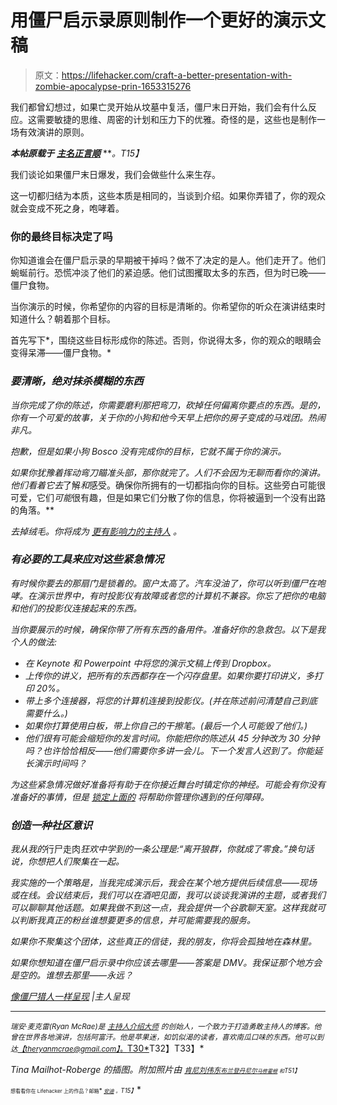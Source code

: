 # 用僵尸启示录原则制作一个更好的演示文稿

> 原文：<https://lifehacker.com/craft-a-better-presentation-with-zombie-apocalypse-prin-1653315276>

我们都曾幻想过，如果亡灵开始从坟墓中复活，僵尸末日开始，我们会有什么反应。这需要敏捷的思维、周密的计划和压力下的优雅。奇怪的是，这些也是制作一场有效演讲的原则。



***本帖原载于*** [***主名正言顺***](http://www.masterpresenting.com/2014/10/29/stopping-zombie-presenting/) ***。*T15】**

我们谈论如果僵尸末日爆发，我们会做些什么来生存。

这一切都归结为本质，这些本质是相同的，当谈到介绍。如果你弄错了，你的观众就会变成不死之身，咆哮着。

### 你的最终目标决定了吗

你知道谁会在僵尸启示录的早期被干掉吗？做不了决定的是人。他们走开了。他们蜿蜒前行。恐慌冲淡了他们的紧迫感。他们试图攫取太多的东西，但为时已晚——僵尸食物。

当你演示的时候，你希望你的内容的目标是清晰的。你希望你的听众在演讲结束时知道什么？朝着那个目标。

首先写下*，围绕这些目标形成你的陈述。否则，你说得太多，你的观众的眼睛会变得呆滞——僵尸食物。*

### *要清晰，绝对抹杀模糊的东西*

*当你完成了你的陈述，你需要磨利那把弯刀，砍掉任何偏离你要点的东西。是的，你有一个可爱的故事，关于你的小狗和他今天早上把你的房子变成的马戏团。*热闹非凡。**

*抱歉，但是如果小狗 Bosco 没有完成你的目标，它就不属于你的演示。*

*如果你犹豫着挥动弯刀瞄准头部，那你就完了。人们不会因为无聊而看你的演讲。他们看着它去*了解*和*感受。确保你所拥有的一切都指向你的目标。这些旁白可能很可爱，它们*可能*很有趣，但是如果它们分散了你的信息，你将被逼到一个没有出路的角落。**

*去掉绒毛。你将成为 [更有影响力的主持人](https://lifehacker.com/how-to-create-presentations-that-dont-suck-5810271) 。*

### *有必要的工具来应对这些紧急情况*

*有时候你要去的那扇门是锁着的。窗户太高了。汽车没油了，你可以听到僵尸在咆哮。在演示世界中，有时投影仪有故障或者您的计算机不兼容。你忘了把你的电脑和他们的投影仪连接起来的东西。*

*当你要展示的时候，确保你带了所有东西的备用件。准备好你的急救包。以下是我个人的做法:*

*   *在 Keynote 和 Powerpoint 中将您的演示文稿上传到 Dropbox。*
*   *上传你的讲义，把所有的东西都存在一个闪存盘里。如果你要打印讲义，多打印 20%。*
*   *带上多个连接器，将您的计算机连接到投影仪。(并在陈述前问清楚自己到底需要什么。)*
*   *如果你打算使用白板，带上你自己的干擦笔。(最后一个人可能毁了他们。)*
*   *他们很有可能会缩短你的发言时间。你能把你的陈述从 45 分钟改为 30 分钟吗？也许恰恰相反——他们需要你多讲一会儿。下一个发言人迟到了。你能延长演示时间吗？*

*为这些紧急情况做好准备将有助于在你接近舞台时镇定你的神经。可能会有你没有准备好的事情，但是 [锁定上面的](https://lifehacker.com/how-can-i-make-my-powerpoint-presentations-amazing-507552122) 将帮助你管理你遇到的任何障碍。*

### *创造一种社区意识*

*我从我的*行尸走肉*狂欢中学到的一条公理是:“离开狼群，你就成了零食。”换句话说，你想把人们聚集在一起。*

*我实施的一个策略是，当我完成演示后，我会在某个地方提供后续信息——现场或在线。会议结束后，我们可以在酒吧见面，我可以谈谈我演讲的主题，或者我们可以聊聊其他话题。如果我做不到这一点，我会提供一个谷歌聊天室。这样我就可以判断我真正的粉丝谁想要更多的信息，并可能需要我的服务。*

*如果你不聚集这个团体，这些真正的信徒，我的朋友，你将会孤独地在森林里。*

*如果你想知道在僵尸启示录中你应该去哪里——答案是 DMV。我保证那个地方会是空的。谁想去那里——永远？*

*[像僵尸猎人一样呈现](http://www.masterpresenting.com/2014/10/29/stopping-zombie-presenting/) |主人呈现*

* * *

*<small>*瑞安·麦克雷(Ryan McRae)是*</small> [<small>*主持人介绍大师*</small>](http://masterpresenting.com) *<small>的创始人，一个致力于打造勇敢主持人的博客。他曾在世界各地演讲，包括阿富汗。他是苹果迷，如饥似渴的读者，喜欢南瓜口味的东西。他可以到达</small>*[<u>*<small>【theryanmcrae@gmail.com】</small>*</u>](mailto:theryanmcrae@gmail.com)<u>*<small>。</small>T30*</u>T32】T33】*

*Tina Mailhot-Roberge 的插图。附加照片由 [*<small>肯尼刘伟东</small>*](https://www.flickr.com/photos/kwl/4786369715)*<small></small>*<small>[*<small>布兰登丹尼尔</small>*](https://www.flickr.com/photos/bdu/5426548970)*<small></small>*<small>[*<small>马修霍根</small>*](https://www.flickr.com/photos/mhogan35/6004524648) *<small>和</small>T51】*</small></small>*

*<small><small>*<small>想看看你在 Lifehacker 上的作品？邮箱</small>* [*<small>安迪</small>*](mailto:andy@lifehacker.com) *<small>。</small>T15】*</small></small>*

*<small><small></small></small>*